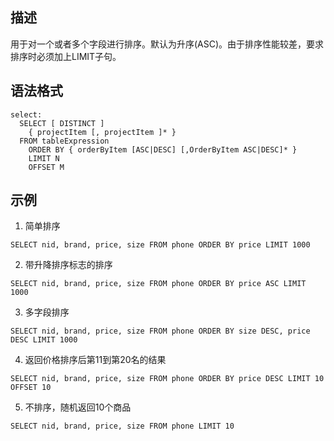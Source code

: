 ## 描述
用于对一个或者多个字段进行排序。默认为升序(ASC)。由于排序性能较差，要求排序时必须加上LIMIT子句。

## 语法格式

```
select:
  SELECT [ DISTINCT ]
    { projectItem [, projectItem ]* }
  FROM tableExpression
    ORDER BY { orderByItem [ASC|DESC] [,OrderByItem ASC|DESC]* }
    LIMIT N
    OFFSET M
```

## 示例
1. 简单排序

```
SELECT nid, brand, price, size FROM phone ORDER BY price LIMIT 1000
```

2. 带升降排序标志的排序

```
SELECT nid, brand, price, size FROM phone ORDER BY price ASC LIMIT 1000
```

3. 多字段排序

```
SELECT nid, brand, price, size FROM phone ORDER BY size DESC, price DESC LIMIT 1000
```

4. 返回价格排序后第11到第20名的结果

```
SELECT nid, brand, price, size FROM phone ORDER BY price DESC LIMIT 10 OFFSET 10
```

5. 不排序，随机返回10个商品

```
SELECT nid, brand, price, size FROM phone LIMIT 10
```